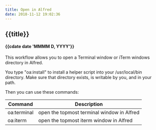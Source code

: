 ```yaml
---
title: Open in Alfred
date: 2018-11-12 19:02:36
---
```

## {{title}}
#### {{cdate date 'MMMM D, YYYY'}}


This workflow allows you to open a Terminal window or iTerm windows directory in Alfred.

You type "oa:install" to install a helper script into your /usr/local/bin directory. Make sure that directory exists, is writable by you, and in your path.

Then you can use these commands:

| Command | Description |
| --- | --- |
| oa:terminal | open the topmost terminal window in Alfred |
| oa:iterm | open the topmost iterm window in Alfred |

